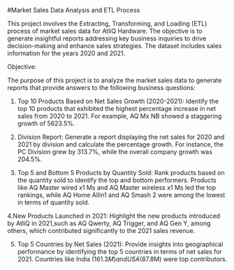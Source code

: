 #Market Sales Data Analysis and ETL Process

This project involves the Extracting, Transforming, and Loading (ETL) process of market sales data for AtliQ Hardware. The objective is to generate insightful reports addressing key business inquiries to drive decision-making and enhance sales strategies. The dataset includes sales information for the years 2020 and 2021.

Objective:

The purpose of this project is to analyze the market sales data to generate reports that provide answers to the following business questions:

1. Top 10 Products Based on Net Sales Growth (2020-2021): Identify the top 10 products that exhibited the highest percentage increase in net sales from 2020 to 2021.
For example, AQ Mx NB showed a staggering growth of 5623.5%.

2. Division Report: Generate a report displaying the net sales for 2020 and 2021 by division and calculate the percentage growth.
For instance, the PC Division grew by 313.7%, while the overall company growth was 204.5%.

3. Top 5 and Bottom 5 Products by Quantity Sold: Rank products based on the quantity sold to identify the top and bottom performers.
Products like AQ Master wired x1 Ms and AQ Master wireless x1 Ms led the top rankings, while AQ Home Allin1 and AQ Smash 2 were among the lowest in terms of quantity sold.

4.New Products Launched in 2021: Highlight the new products introduced by AtliQ in 2021,such as AQ Qwerty, AQ Trigger, and AQ Gen Y, among others, which contributed significantly to the 2021 sales revenue.

5. Top 5 Countries by Net Sales (2021): Provide insights into geographical performance by identifying the top 5 countries in terms of net sales for 2021. Countries like India ($161.3M) and USA ($87.8M) were top contributors.
